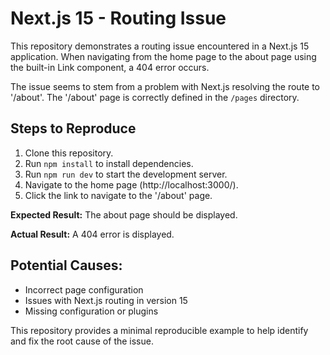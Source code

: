 # Next.js 15 - Routing Issue

This repository demonstrates a routing issue encountered in a Next.js 15 application.  When navigating from the home page to the about page using the built-in Link component, a 404 error occurs. 

The issue seems to stem from a problem with Next.js resolving the route to '/about'. The '/about' page is correctly defined in the `/pages` directory. 

## Steps to Reproduce

1. Clone this repository.
2. Run `npm install` to install dependencies.
3. Run `npm run dev` to start the development server.
4. Navigate to the home page (http://localhost:3000/).
5. Click the link to navigate to the '/about' page.

**Expected Result:** The about page should be displayed.

**Actual Result:** A 404 error is displayed. 

## Potential Causes:

* Incorrect page configuration
* Issues with Next.js routing in version 15
* Missing configuration or plugins

This repository provides a minimal reproducible example to help identify and fix the root cause of the issue. 